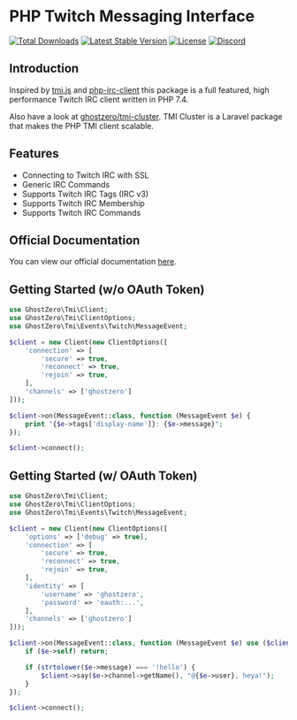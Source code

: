 # PHP Twitch Messaging Interface

<a href="https://packagist.org/packages/ghostzero/tmi"><img src="https://img.shields.io/packagist/dt/ghostzero/tmi" alt="Total Downloads"></a>
<a href="https://packagist.org/packages/ghostzero/tmi"><img src="https://img.shields.io/packagist/v/ghostzero/tmi" alt="Latest Stable Version"></a>
<a href="https://packagist.org/packages/ghostzero/tmi"><img src="https://img.shields.io/packagist/l/ghostzero/tmi" alt="License"></a>
<a href="https://ghostzero.dev/discord"><img src="https://discordapp.com/api/guilds/590942233126240261/embed.png?style=shield" alt="Discord"></a>

## Introduction

Inspired by [tmi.js](https://github.com/tmijs/tmi.js) and [php-irc-client](https://github.com/jerodev/php-irc-client) this package is a full featured, high performance Twitch IRC client written in PHP 7.4.

Also have a look at [ghostzero/tmi-cluster](https://github.com/ghostzero/tmi-cluster). TMI Cluster is a Laravel package that makes the PHP TMI client scalable.

## Features

- Connecting to Twitch IRC with SSL
- Generic IRC Commands
- Supports Twitch IRC Tags (IRC v3)
- Supports Twitch IRC Membership
- Supports Twitch IRC Commands

## Official Documentation

You can view our official documentation [here](https://tmiphp.com/docs/).

## Getting Started (w/o OAuth Token)

```php
use GhostZero\Tmi\Client;
use GhostZero\Tmi\ClientOptions;
use GhostZero\Tmi\Events\Twitch\MessageEvent;

$client = new Client(new ClientOptions([
    'connection' => [
        'secure' => true,
        'reconnect' => true,
        'rejoin' => true,
    ],
    'channels' => ['ghostzero']
]));

$client->on(MessageEvent::class, function (MessageEvent $e) {
    print "{$e->tags['display-name']}: {$e->message}";
});

$client->connect();
```

## Getting Started (w/ OAuth Token)

```php
use GhostZero\Tmi\Client;
use GhostZero\Tmi\ClientOptions;
use GhostZero\Tmi\Events\Twitch\MessageEvent;

$client = new Client(new ClientOptions([
    'options' => ['debug' => true],
    'connection' => [
        'secure' => true,
        'reconnect' => true,
        'rejoin' => true,
    ],
    'identity' => [
        'username' => 'ghostzero',
        'password' => 'oauth:...',
    ],
    'channels' => ['ghostzero']
]));

$client->on(MessageEvent::class, function (MessageEvent $e) use ($client) {
    if ($e->self) return;

    if (strtolower($e->message) === '!hello') {
        $client->say($e->channel->getName(), "@{$e->user}, heya!");
    }
});

$client->connect();
```
